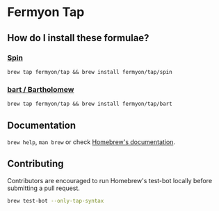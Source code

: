 # Fermyon Tap

## How do I install these formulae?

### [Spin](https://developer.fermyon.com/spin/index)

`brew tap fermyon/tap && brew install fermyon/tap/spin`

### [bart / Bartholomew](https://github.com/fermyon/bartholomew)

`brew tap fermyon/tap && brew install fermyon/tap/bart`

## Documentation

`brew help`, `man brew` or check [Homebrew's documentation](https://docs.brew.sh).

## Contributing

Contributors are encouraged to run Homebrew's test-bot locally before submitting
a pull request.

```sh
brew test-bot --only-tap-syntax
```
